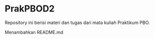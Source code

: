 # PrakPBOD2
Repository ini berisi materi dan tugas dari mata kuliah Praktikum PBO.


Menambahkan README.md
